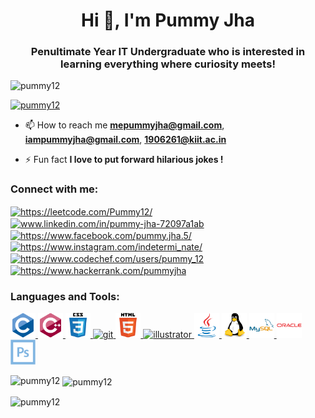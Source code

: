 <h1 align="center">Hi 👋, I'm Pummy Jha</h1>
<h3 align="center">Penultimate Year IT Undergraduate who is interested in learning everything where curiosity meets!</h3>

<p align="left"> <img src="https://komarev.com/ghpvc/?username=pummy12&label=Profile%20views&color=0e75b6&style=flat" alt="pummy12" /> </p>

<p align="left"> <a href="https://github.com/ryo-ma/github-profile-trophy"><img src="https://github-profile-trophy.vercel.app/?username=pummy12" alt="pummy12" /></a> </p>

- 📫 How to reach me **mepummyjha@gmail.com**, **iampummyjha@gmail.com**, **1906261@kiit.ac.in**

- ⚡ Fun fact **I love to put forward hilarious jokes !**

<h3 align="left">Connect with me:</h3>
<p align="left">
<a href="https://leetcode.com/Pummy12/" target="blank"><img align="center" src="https://cdn.jsdelivr.net/npm/simple-icons@3.13.0/icons/leetcode.svg" alt="https://leetcode.com/Pummy12/" height="30" width="40" /></a>
  <a href="https://linkedin.com/in/www.linkedin.com/in/pummy-jha-72097a1ab" target="blank"><img align="center" src="https://cdn.jsdelivr.net/npm/simple-icons@3.0.1/icons/linkedin.svg" alt="www.linkedin.com/in/pummy-jha-72097a1ab" height="30" width="40" /></a>
<a href="https://fb.com/https://www.facebook.com/pummy.jha.5/" target="blank"><img align="center" src="https://cdn.jsdelivr.net/npm/simple-icons@3.0.1/icons/facebook.svg" alt="https://www.facebook.com/pummy.jha.5/" height="30" width="40" /></a>
<a href="https://instagram.com/https://www.instagram.com/indetermi_nate/" target="blank"><img align="center" src="https://cdn.jsdelivr.net/npm/simple-icons@3.0.1/icons/instagram.svg" alt="https://www.instagram.com/indetermi_nate/" height="30" width="40" /></a>
<a href="https://www.codechef.com/users/https://www.codechef.com/users/pummy_12" target="blank"><img align="center" src="https://cdn.jsdelivr.net/npm/simple-icons@3.1.0/icons/codechef.svg" alt="https://www.codechef.com/users/pummy_12" height="30" width="40" /></a>
<a href="https://www.hackerrank.com/https://www.hackerrank.com/pummyjha" target="blank"><img align="center" src="https://cdn.jsdelivr.net/npm/simple-icons@3.0.1/icons/hackerrank.svg" alt="https://www.hackerrank.com/pummyjha" height="30" width="40" /></a>
</p>

<h3 align="left">Languages and Tools:</h3>
<p align="left"> <a href="https://www.cprogramming.com/" target="_blank"> <img src="https://raw.githubusercontent.com/devicons/devicon/master/icons/c/c-original.svg" alt="c" width="40" height="40"/> </a> <a href="https://www.w3schools.com/cpp/" target="_blank"> <img src="https://raw.githubusercontent.com/devicons/devicon/master/icons/cplusplus/cplusplus-original.svg" alt="cplusplus" width="40" height="40"/> </a> <a href="https://www.w3schools.com/css/" target="_blank"> <img src="https://raw.githubusercontent.com/devicons/devicon/master/icons/css3/css3-original-wordmark.svg" alt="css3" width="40" height="40"/> </a> <a href="https://git-scm.com/" target="_blank"> <img src="https://www.vectorlogo.zone/logos/git-scm/git-scm-icon.svg" alt="git" width="40" height="40"/> </a> <a href="https://www.w3.org/html/" target="_blank"> <img src="https://raw.githubusercontent.com/devicons/devicon/master/icons/html5/html5-original-wordmark.svg" alt="html5" width="40" height="40"/> </a> <a href="https://www.adobe.com/in/products/illustrator.html" target="_blank"> <img src="https://www.vectorlogo.zone/logos/adobe_illustrator/adobe_illustrator-icon.svg" alt="illustrator" width="40" height="40"/> </a> <a href="https://www.java.com" target="_blank"> <img src="https://raw.githubusercontent.com/devicons/devicon/master/icons/java/java-original.svg" alt="java" width="40" height="40"/> </a> <a href="https://www.linux.org/" target="_blank"> <img src="https://raw.githubusercontent.com/devicons/devicon/master/icons/linux/linux-original.svg" alt="linux" width="40" height="40"/> </a> <a href="https://www.mysql.com/" target="_blank"> <img src="https://raw.githubusercontent.com/devicons/devicon/master/icons/mysql/mysql-original-wordmark.svg" alt="mysql" width="40" height="40"/> </a> <a href="https://www.oracle.com/" target="_blank"> <img src="https://raw.githubusercontent.com/devicons/devicon/master/icons/oracle/oracle-original.svg" alt="oracle" width="40" height="40"/> </a> <a href="https://www.photoshop.com/en" target="_blank"> <img src="https://raw.githubusercontent.com/devicons/devicon/master/icons/photoshop/photoshop-line.svg" alt="photoshop" width="40" height="40"/> </a> </p>

<p><img align="left" src="https://github-readme-stats.vercel.app/api/top-langs?username=pummy12&show_icons=true&locale=en&layout=compact" alt="pummy12" /></p>

<p>&nbsp;<img align="center" src="https://github-readme-stats.vercel.app/api?username=pummy12&show_icons=true&locale=en" alt="pummy12" /></p>

<p><img align="center" src="https://github-readme-streak-stats.herokuapp.com/?user=pummy12&" alt="pummy12" /></p>
